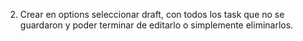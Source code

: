 2. Crear en options seleccionar draft, con todos los task que no se guardaron y poder terminar de editarlo o simplemente eliminarlos.
